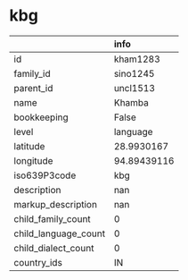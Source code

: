 # kbg
|                      | info        |
|:---------------------|:------------|
| id                   | kham1283    |
| family_id            | sino1245    |
| parent_id            | uncl1513    |
| name                 | Khamba      |
| bookkeeping          | False       |
| level                | language    |
| latitude             | 28.9930167  |
| longitude            | 94.89439116 |
| iso639P3code         | kbg         |
| description          | nan         |
| markup_description   | nan         |
| child_family_count   | 0           |
| child_language_count | 0           |
| child_dialect_count  | 0           |
| country_ids          | IN          |
